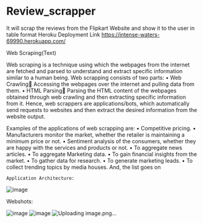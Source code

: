 # Review_scrapper
It will scrap the reviews from the Flipkart Website and show it to the user in table format
Heroku Deployment Link  https://intense-waters-69990.herokuapp.com/

Web Scraping(Text)

Web scraping is a technique using which the webpages from the internet are fetched and parsed to understand and extract specific information similar to a human being. Web scrapping consists of two parts:
•	Web Crawling Accessing the webpages over the internet and pulling data from them.
•	HTML Parsing Parsing the HTML content of the webpages obtained through web crawling and then extracting specific information from it.
Hence, web scrappers are applications/bots, which automatically send requests to websites and then extract the desired information from the website output.

Examples of the applications of web scrapping are:
•	Competitive pricing.
•	Manufacturers monitor the market, whether the retailer is maintaining a minimum price or not.
•	Sentiment analysis of the consumers, whether they are happy with the services and products or not.
•	To aggregate news articles.
•	To aggregate Marketing data.
•	To gain financial insights from the market.
•	To gather data for research.
•	To generate marketing leads.
•	To collect trending topics by media houses.
And, the list goes on

	Application Architecture:
![image](https://user-images.githubusercontent.com/90195436/141683365-31c65303-fa01-4e62-bb25-c846fc010c9d.png)

Webshots:


![image](https://user-images.githubusercontent.com/90195436/144438389-a37fb803-8603-42de-89f3-64fc54997264.png)
![image](https://user-images.githubusercontent.com/90195436/144438495-1209a58e-e07f-4162-84de-d01367542929.png)
![Uploading image.png…]()


